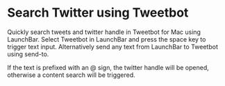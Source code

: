 # Search Twitter using Tweetbot

Quickly search tweets and twitter handle in Tweetbot for Mac using LaunchBar. Select Tweetbot in LaunchBar and press the space key to trigger text input. Alternatively send any text from LaunchBar to Tweetbot using send-to.

If the text is prefixed with an @ sign, the twitter handle will be opened, otherwise a content search will be triggered.